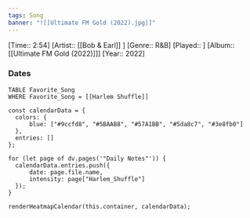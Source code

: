 ```yaml
---
tags: Song  
banner: "![[Ultimate FM Gold (2022).jpg]]"
---
```

[Time:: 2:54]
[Artist:: [[Bob & Earl]] ]
[Genre:: R&B]
[Played:: ]
[Album:: [[Ultimate FM Gold (2022)]]]
[Year:: 2022]
### Dates
````dataview
TABLE Favorite_Song
WHERE Favorite_Song = [[Harlem Shuffle]]
````
  ```dataviewjs
const calendarData = { 
	colors: { 
		blue: ["#9ccfd8", "#5BAAB8", "#57A1BB", "#5da8c7", "#3e8fb0"] 
	}, 
	entries: [] 
}; 

for (let page of dv.pages('"Daily Notes"')) { 
	calendarData.entries.push({ 
		date: page.file.name, 
		intensity: page["Harlem_Shuffle"]
	}); 
} 

renderHeatmapCalendar(this.container, calendarData);
```

